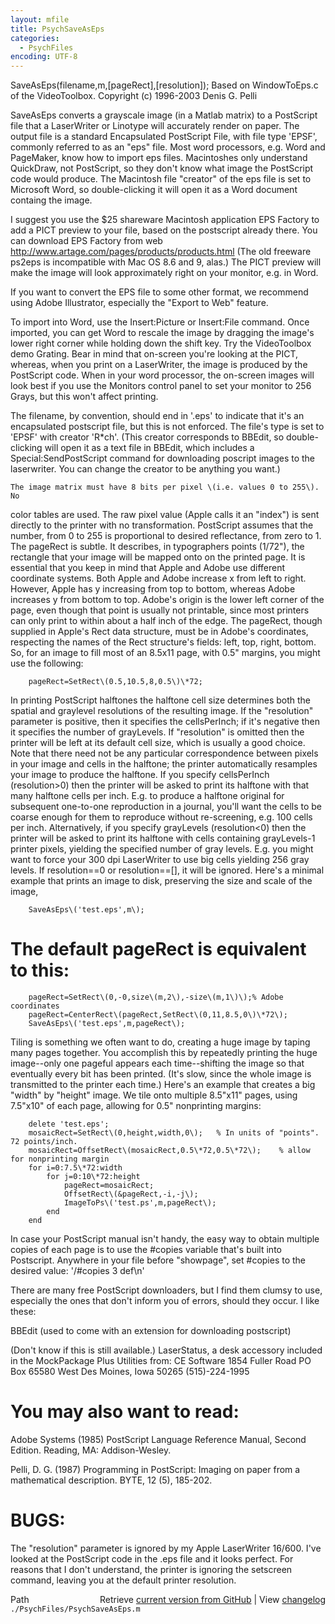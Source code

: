 ```yaml
---
layout: mfile
title: PsychSaveAsEps
categories:
  - PsychFiles
encoding: UTF-8
---
```


SaveAsEps\(filename,m,\[pageRect\],\[resolution\]\);
Based on WindowToEps.c of the VideoToolbox.
Copyright \(c\) 1996-2003 Denis G. Pelli

SaveAsEps converts a grayscale image \(in a Matlab matrix\) to a
PostScript file that a LaserWriter or Linotype will accurately render on
paper. The output file is a standard Encapsulated PostScript File, with
file type 'EPSF', commonly referred to as an "eps" file. Most word
processors, e.g. Word and PageMaker, know how to import eps files.
Macintoshes only understand QuickDraw, not PostScript, so they don't
know what image the PostScript code would produce. The Macintosh file
"creator" of the eps file is set to Microsoft Word, so double-clicking
it will open it as a Word document containg the image.

I suggest you use the $25 shareware Macintosh application EPS Factory
to add a PICT preview to your file, based on the postscript already
there. You can download EPS Factory from
web http://www.artage.com/pages/products/products.html
\(The old freeware ps2eps is incompatible with Mac OS 8.6 and 9, alas.\)
The PICT preview will make the image will look approximately right on
your monitor, e.g. in Word.

If you want to convert the EPS file to some other format, we recommend
using Adobe Illustrator, especially the "Export to Web" feature.

To import into Word, use the Insert:Picture or
Insert:File command. Once imported, you can get Word to rescale the
image by dragging the image's lower right corner while holding down the
shift key. Try the VideoToolbox demo Grating. Bear in mind that
on-screen you're looking at the PICT, whereas, when you print on a
LaserWriter, the image is produced by the PostScript code. When in your
word processor, the on-screen images will look best if you use the
Monitors control panel to set your monitor to 256 Grays, but this won't
affect printing.

The filename, by convention, should end in '.eps' to indicate that it's
an encapsulated postscript file, but this is not enforced. The file's
type is set to 'EPSF' with creator 'R\*ch'. \(This creator corresponds to
BBEdit, so double-clicking will open it as a text file in BBEdit, which
includes a Special:SendPostScript command for downloading poscript
images to the laserwriter. You can change the creator to be anything you
want.\)

    The image matrix must have 8 bits per pixel \(i.e. values 0 to 255\). No
color tables are used. The raw pixel value \(Apple calls it an "index"\)
is sent directly to the printer with no transformation. PostScript
assumes that the number, from 0 to 255 is proportional to desired
reflectance, from zero to 1.
    The pageRect is subtle. It describes, in typographers points \(1/72"\),
the rectangle that your image will be mapped onto on the printed page.
It is essential that you keep in mind that Apple and Adobe use different
coordinate systems. Both Apple and Adobe increase x from left to right.
However, Apple has y increasing from top to bottom, whereas Adobe
increases y from bottom to top. Adobe's origin is the lower left corner
of the page, even though that point is usually not printable, since most
printers can only print to within about a half inch of the edge. The
pageRect, though supplied in Apple's Rect data structure, must be in
Adobe's coordinates, respecting the names of the Rect structure's
fields: left, top, right, bottom. So, for an image to fill most of an
8.5x11 page, with 0.5" margins, you might use the following:

        pageRect=SetRect\(0.5,10.5,8,0.5\)\*72;

In printing PostScript halftones the halftone cell size determines both
the spatial and graylevel resolutions of the resulting image. If the
"resolution" parameter is positive, then it specifies the cellsPerInch;
if it's negative then it specifies the number of grayLevels. If
"resolution" is omitted then the printer will be left at its default
cell size, which is usually a good choice. Note that there need not be
any particular correspondence between pixels in your image and cells in
the halftone; the printer automatically resamples your image to produce
the halftone.
    If you specify cellsPerInch \(resolution\>0\) then the printer will be
asked to print its halftone with that many halftone cells per inch. E.g.
to produce a halftone original for subsequent one-to-one reproduction in
a journal, you'll want the cells to be coarse enough for them to
reproduce without re-screening, e.g. 100 cells per inch.
    Alternatively, if you specify grayLevels \(resolution<0\) then the printer
will be asked to print its halftone with cells containing grayLevels-1
printer pixels, yielding the specified number of gray levels. E.g. you
might want to force your 300 dpi LaserWriter to use big cells yielding
256 gray levels.
    If resolution==0 or resolution==\[\], it will be ignored.
    Here's a minimal example that prints an image to disk, preserving the
size and scale of the image,

        SaveAsEps\('test.eps',m\);

# The default pageRect is equivalent to this:

        pageRect=SetRect\(0,-0,size\(m,2\),-size\(m,1\)\);% Adobe coordinates
        pageRect=CenterRect\(pageRect,SetRect\(0,11,8.5,0\)\*72\);
        SaveAsEps\('test.eps',m,pageRect\);

Tiling is something we often want to do, creating a huge image by taping
many pages together. You accomplish this by repeatedly printing the huge
image--only one pageful appears each time--shifting the image so that
eventually every bit has been printed. \(It's slow, since the whole image
is transmitted to the printer each time.\) Here's an example that creates
a big "width" by "height" image. We tile onto multiple 8.5"x11" pages,
using 7.5"x10" of each page, allowing for 0.5" nonprinting margins:

        delete 'test.eps';
        mosaicRect=SetRect\(0,height,width,0\);   % In units of "points". 72 points/inch.
        mosaicRect=OffsetRect\(mosaicRect,0.5\*72,0.5\*72\);    % allow for nonprinting margin
        for i=0:7.5\*72:width
            for j=0:10\*72:height
                pageRect=mosaicRect;
                OffsetRect\(&pageRect,-i,-j\);
                ImageToPs\('test.ps',m,pageRect\);
            end
        end

In case your PostScript manual isn't handy, the easy way to obtain
multiple copies of each page is to use the \#copies variable that's built
into Postscript. Anywhere in your file before "showpage", set \#copies to
the desired value: '/\#copies 3 def\\n'

There are many free PostScript downloaders, but I find them clumsy to
use, especially the ones that don't inform you of errors, should they
occur. I like these:

BBEdit \(used to come with an extension for downloading postscript\)

\(Don't know if this is still available.\)
LaserStatus, a desk accessory included in the
MockPackage Plus Utilities
from:
CE Software
1854 Fuller Road
PO Box 65580
West Des Moines, Iowa 50265
\(515\)-224-1995

# You may also want to read:

Adobe Systems \(1985\) PostScript Language Reference Manual, Second
Edition. Reading, MA: Addison-Wesley.

Pelli, D. G. \(1987\) Programming in PostScript: Imaging on paper from a
mathematical description. BYTE, 12 \(5\), 185-202.

# BUGS:
The "resolution" parameter is ignored by my Apple LaserWriter 16/600.
I've looked at the PostScript code in the .eps file and it looks
perfect. For reasons that I don't understand, the printer is ignoring
the setscreen command, leaving you at the default printer resolution.


<div class="code_header" style="text-align:right;">
  <span style="float:left;">Path&nbsp;&nbsp;</span> <span class="counter">Retrieve <a href=
  "https://raw.github.com/Psychtoolbox-3/Psychtoolbox-3/beta/./PsychFiles/PsychSaveAsEps.m">current version from GitHub</a> | View <a href=
  "https://github.com/Psychtoolbox-3/Psychtoolbox-3/commits/beta/./PsychFiles/PsychSaveAsEps.m">changelog</a></span>
</div>
<div class="code">
  <code>./PsychFiles/PsychSaveAsEps.m</code>
</div>
